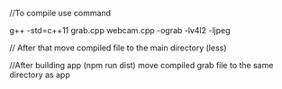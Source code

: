 //To compile use command

g++ -std=c++11 grab.cpp webcam.cpp -ograb -lv4l2 -ljpeg

// After that move compiled file to the main directory (less)

//After building app (npm run dist) move compiled grab file to the same directory as app
